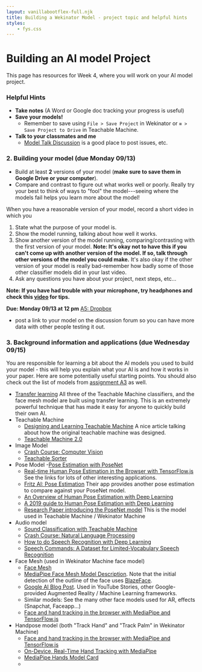 ```yaml
---
layout: vanillabootflex-full.njk
title: Building a Wekinator Model - project topic and helpful hints
styles:
	- fys.css
---
```


# Building an AI model Project

This page has resources for Week 4, where you will work on your AI model project.

### Helpful Hints

- **Take notes** (A Word or Google doc tracking your progress is useful)
- **Save your models!** 
	- Remember to save using `File > Save Project` in Wekinator or `≡ > Save Project to Drive` in Teachable Machine.
- **Talk to your classmates and me**
	- [Model Talk Discussion](https://d2l.mountunion.edu/d2l/le/content/43087/viewContent/551614/View) is a good place to post issues, etc.

### 2. Building your model (due Monday 09/13)

- Build at least **2** versions of your model (**make sure to save them in Google Drive or your computer**).
- Compare and contrast to figure out what works well or poorly. Really try your best to think of ways to "fool" the model---seeing where the models fail helps you learn more about the model!


When you have a reasonable version of your model, record a short video in which you 

1. State what the purpose of your model is.
2. Show the model running, talking about how well it works.
3. Show another version of the model running, comparing/contrasting with the first version of your model. **Note: It's okay not to have this if you can't come up with another version of the model. If so, talk through other versions of the model you could make.** It's also okay if the other version of your model is really bad-remember how badly some of those other classifier models did in your last video.
4. Ask any questions you have about your project, next steps, etc...


**Note: If you have had trouble with your microphone, try headphones and check this [video](https://www.youtube.com/watch?v=KoMqLEbUdMg) for tips.**


**Due: Monday 09/13 at 12 pm** [A5: Dropbox](https://d2l.mountunion.edu/d2l/le/content/35016/viewContent/426857/View)


- post a link to your model on the discussion forum so you can have more data with other people testing it out.

### 3. Background information and applications (due Wednesday 09/15)

You are responsible for learning a bit about the AI models you used to build your model - this will help you explain what your AI is and how it works in your paper. Here are some potentially useful starting points. You should also check out the list of models from [assignment A3](/fys-A03) as well.


- [Transfer learning](https://www.youtube.com/watch?v=kRpZ5OqUY6Y) All three of the Teachable Machine classifiers, and the face mesh model are built using transfer learning. This is an extremely powerful technique that has made it easy for anyone to quickly build their own AI.
- Teachable Machine
	- [Designing and Learning Teachable Machine](https://design.google/library/designing-and-learning-teachable-machine/) A nice article talking about how the original teachable machine was designed.
	- [Teachable Machine 2.0](https://venturebeat.com/2019/11/07/google-teachable-machine-2-ai-machine-learning/)
- Image Model
	- [Crash Course: Computer Vision](https://www.youtube.com/watch?v=-4E2-0sxVUM)
	- [Teachable Sorter](https://coral.ai/projects/teachable-sorter/)
- Pose Model
	-[Pose Estimation with PoseNet](https://www.youtube.com/watch?v=OIo-DIOkNVg)
	- [Real-time Human Pose Estimation in the Browser with TensorFlow.js](https://medium.com/tensorflow/real-time-human-pose-estimation-in-the-browser-with-tensorflow-js-7dd0bc881cd5) See the links for lots of other interesting applications.
	- [Fritz AI: Pose Estimation](https://www.fritz.ai/pose-estimation/) Their app provides another pose estimation to compare against your PoseNet model.
	- [An Overview of Human Pose Estimation with Deep Learning](https://medium.com/beyondminds/an-overview-of-human-pose-estimation-with-deep-learning-d49eb656739b)
	- [A 2019 guide to Human Pose Estimation with Deep Learning](https://nanonets.com/blog/human-pose-estimation-2d-guide/)
	- [Research Paper introducing the PoseNet model](https://arxiv.org/abs/1803.08225) This is the model used in Teachable Machine / Wekinator Machine
- Audio model
	- [Sound Classification with Teachable Machine](https://youtu.be/TOrVsLklltM)
	- [Crash Course: Natural Language Processing](https://www.youtube.com/watch?v=fOvTtapxa9c)
	- [How to do Speech Recognition with Deep Learning](https://medium.com/@ageitgey/machine-learning-is-fun-part-6-how-to-do-speech-recognition-with-deep-learning-28293c162f7a)
	- [Speech Commands: A Dataset for Limited-Vocabulary Speech Recognition](https://arxiv.org/pdf/1804.03209.pdf)
- Face Mesh (used in Wekinator Machine face model)
	- [Face Mesh](https://sites.google.com/view/perception-cv4arvr/facemesh)
	- [MediaPipe Face Mesh Model Description](https://drive.google.com/file/d/1VFC_wIpw4O7xBOiTgUldl79d9LA-LsnA/view). Note that the initial detection of the outline of the face uses [BlazeFace](https://sites.google.com/view/perception-cv4arvr/blazeface).
	- [Google AI Blog Post](https://ai.googleblog.com/2019/03/real-time-ar-self-expression-with.html). Used in YouTube Stories, other Google-provided Augmented Reality / Machine Learning frameworks.
	- Similar models: See the many other face models used for AR, effects (Snapchat, Faceapp...)
	- [Face and hand tracking in the browser with MediaPipe and TensorFlow.js](https://blog.tensorflow.org/2020/03/face-and-hand-tracking-in-browser-with-mediapipe-and-tensorflowjs.html)
- Handpose model (both "Track Hand" and "Track Palm" in Wekinator Machine)
	- [Face and hand tracking in the browser with MediaPipe and TensorFlow.js](https://blog.tensorflow.org/2020/03/face-and-hand-tracking-in-browser-with-mediapipe-and-tensorflowjs.html)
	- [On-Device, Real-Time Hand Tracking with MediaPipe](https://ai.googleblog.com/2019/08/on-device-real-time-hand-tracking-with.html)
	- [MediaPipe Hands Model Card](https://drive.google.com/file/d/14pjkgLl3t3jiTiCFuvWGB-uAX_aVZOS5/view)
	- [](https://analyticsindiamag.com/google-open-sources-new-real-time-hand-gesture-tracking-ml-pipeline/)

